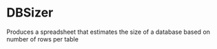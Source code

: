 DBSizer
=======

Produces a spreadsheet that estimates the size of a database based on number of rows per table